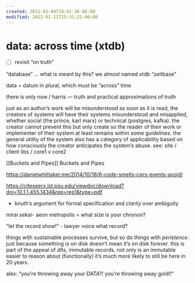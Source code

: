 ```yaml
---
created: 2022-01-04T19:41:36-06:00
modified: 2022-01-13T15:31:22-06:00
---
```


# data: across time (xtdb)

- [ ] revisit “on truth”

“database” … what is meant by this? we almost named xtdb “zeitbase”

data = datum in plural, which must be “across” time

there is only now / harris — truth and practical approximations of truth

just as an author’s work will be misunderstood as soon as it is read, the creators of systems will have their systems misunderstood and misapplied, whether social (the prince, karl marx) or technical (postgres, kafka). the creator cannot prevent this but only create so the reader of their work or implementer of their system at least remains within some guidelines. the general utility of the system also has a category of applicability based on how consciously the creator anticipates the system’s abuse. see: site / client libs / core1 v core2

[[Buckets and Pipes]] Buckets and Pipes

https://danielwhittaker.me/2014/10/18/6-code-smells-cqrs-events-avoid/

https://citeseerx.ist.psu.edu/viewdoc/download?doi=10.1.1.455.1434&rep=rep1&type=pdf

- knuth’s argument for formal specification and *clarity* over ambiguity

mirai sekai- aeon metropolis = what size is your chronon?

“let the record show!” - lawyer voice
what record?

things with sustainable processes survive, but so do things with _peristence_. just because something is on disk doesn’t mean it’s on disk forever. this is part of the appeal of dlts, immutable records. not only is an immutable easier to reason about (functionally) it’s much more likely to still be here in 20 years.

alex: “you’re throwing away your DATA?! you’re throwing away gold!!”
